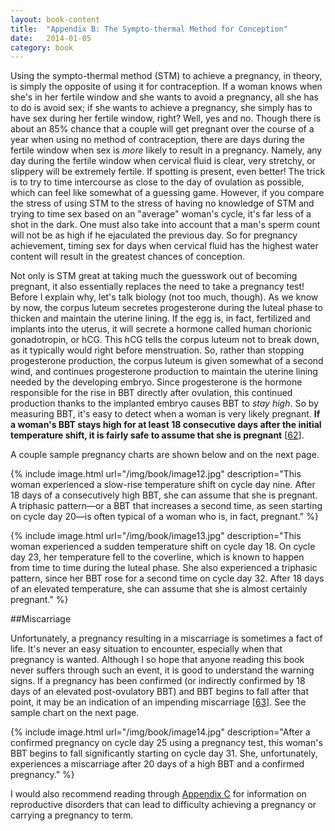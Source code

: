```yaml
---
layout: book-content
title:  "Appendix B: The Sympto-thermal Method for Conception"
date:   2014-01-05
category: book
---
```


Using the sympto-thermal method (STM) to achieve a pregnancy, in theory, is simply the opposite of using it for contraception. If a woman knows when she's in her fertile window and she wants to avoid a pregnancy, all she has to do is avoid sex; if she wants to achieve a pregnancy, she simply has to have sex during her fertile window, right? Well, yes and no. Though there is about an 85% chance that a couple will get pregnant over the course of a year when using no method of contraception, there are days during the fertile window when sex is _more_ likely to result in a pregnancy. Namely, any day during the fertile window when cervical fluid is clear, very stretchy, or slippery will be extremely fertile. If spotting is present, even better! The trick is to try to time intercourse as close to the day of ovulation as possible, which can feel like somewhat of a guessing game. However, if you compare the stress of using STM to the stress of having no knowledge of STM and trying to time sex based on an "average" woman's cycle, it's far less of a shot in the dark. One must also take into account that a man's sperm count will not be as high if he ejaculated the previous day. So for pregnancy achievement, timing sex for days when cervical fluid has the highest water content will result in the greatest chances of conception. 

Not only is STM great at taking much the guesswork out of becoming pregnant, it also essentially replaces the need to take a pregnancy test! Before I explain why, let's talk biology (not too much, though). As we know by now, the corpus luteum secretes progesterone during the luteal phase to thicken and maintain the uterine lining. If the egg is, in fact, fertilized and implants into the uterus, it will secrete a hormone called human chorionic gonadotropin, or hCG. This hCG tells the corpus luteum not to break down, as it typically would right before menstruation. So, rather than stopping progesterone production, the corpus luteum is given somewhat of a second wind, and continues progesterone production to maintain the uterine lining needed by the developing embryo. Since progesterone is the hormone responsible for the rise in BBT directly after ovulation, this continued production thanks to the implanted embryo causes BBT to _stay high_. So by measuring BBT, it's easy to detect when a woman is very likely pregnant. **If a woman's BBT stays high for at least 18 consecutive days after the initial temperature shift, it is fairly safe to assume that she is pregnant** [<a class="text-link" target="_blank" href="/book/2014/01/01/notes/#note62">62</a>].

A couple sample pregnancy charts are shown below and on the next page. 


{% include image.html url="/img/book/image12.jpg" description="This woman experienced a slow-rise temperature shift on cycle day nine. After 18 days of a consecutively high BBT, she can assume that she is pregnant. A triphasic pattern&mdash;or a BBT that increases a second time, as seen starting on cycle day 20&mdash;is often typical of a woman who is, in fact, pregnant." %}


{% include image.html url="/img/book/image13.jpg" description="This woman experienced a sudden temperature shift on cycle day 18. On cycle day 23, her temperature fell to the coverline, which is known to happen from time to time during the luteal phase. She also experienced a triphasic pattern, since her BBT rose for a second time on cycle day 32. After 18 days of an elevated temperature, she can assume that she is almost certainly pregnant." %}


##Miscarriage


Unfortunately, a pregnancy resulting in a miscarriage is sometimes a fact of life. It's never an easy situation to encounter, especially when that pregnancy is wanted. Although I so hope that anyone reading this book never suffers through such an event, it is good to understand the warning signs. If a pregnancy has been confirmed (or indirectly confirmed by 18 days of an elevated post-ovulatory BBT) and BBT begins to fall after that point, it may be an indication of an impending miscarriage [<a class="text-link" target="_blank" href="/book/2014/01/01/notes/#note63">63</a>]. See the sample chart on the next page.


{% include image.html url="/img/book/image14.jpg" description="After a confirmed pregnancy on cycle day 25 using a pregnancy test, this woman's BBT begins to fall significantly starting on cycle day 31. She, unfortunately, experiences a miscarriage after 20 days of a high BBT and a confirmed pregnancy." %}


I would also recommend reading through <a class="text-link" target="_blank" href="/book/2014/01/04/appendix-c-stm-for-reproductive-health/">Appendix C</a> for information on reproductive disorders that can lead to difficulty achieving a pregnancy or carrying a pregnancy to term.